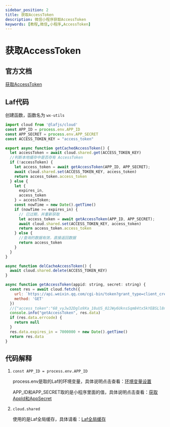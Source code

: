 ```yaml
---
sidebar_position: 2
title: 获取AccessToken
description: 微信小程序获取AccessToken
keywords: [教程,微信,小程序,AccessToken]
---
```


# 获取AccessToken

## 官方文档

[获取AccessToken](https://developers.weixin.qq.com/doc/offiaccount/Basic_Information/Get_access_token.html)

## Laf代码

创建函数，函数名为 `wx-utils`

```js
import cloud from '@lafjs/cloud'
const APP_ID = process.env.APP_ID
const APP_SECRET = process.env.APP_SECRET
const ACCESS_TOKEN_KEY = "access_token"

export async function getCachedAccessToken() {
  let accessToken = await cloud.shared.get(ACCESS_TOKEN_KEY)
  //判断本地缓存中是否存有 AccessToken
  if (!accessToken) {
    let access_token = await getAccessToken(APP_ID, APP_SECRET);
    await cloud.shared.set(ACCESS_TOKEN_KEY, access_token)
    return access_token.access_token
  } else {
    let {
      expires_in,
      access_token
    } = accessToken;
    const nowTime = new Date().getTime()
    if (nowTime >= expires_in) {
      // 已过期，并重新获取
      let access_token = await getAccessToken(APP_ID, APP_SECRET);
      await cloud.shared.set(ACCESS_TOKEN_KEY, access_token)
      return access_token.access_token
    } else {
      //查询的数据有效，直接返回数据
      return access_token
    }
  }
}

async function delCacheAccessToken() {
  await cloud.shared.delete(ACCESS_TOKEN_KEY)
}

async function getAccessToken(appid: string, secret: string) {
  const res = await cloud.fetch({
    url: `https://api.weixin.qq.com/cgi-bin/token?grant_type=client_credential&appid=${appid}&secret=${secret}`,
    method: 'GET'
  })
  //{"access_token":"68_vyJw32Dglo9Xa_18uUS_02JWy6UknsSqm84tx5kYEBSLl8nzp7Mtj-jWZmeEyyI3YTOVtGzgJcDs33MprjrRbX-5LJ5w_wZ2emNDf0PsODmCmjfnMT9oT-lpO9cMRAfAIAWBK","expires_in":7200}
  console.info("getAccessToken", res.data)
  if (res.data.errcode) {
    return null
  }
  res.data.expires_in = 7000000 + new Date().getTime()
  return res.data
}

```

## 代码解释

1. `const APP_ID = process.env.APP_ID`

    process.env是取的Laf的环境变量，具体说明点击查看：[环境变量设置](/docs/laf/env-set)

    APP_ID和APP_SECRET取的是小程序里面的值，具体说明点击查看：[获取AppId和AppSecret](/docs/wechat-mini-program/appid)

2. `cloud.shared`
   
   使用的是Laf全局缓存，具体请看：[Laf全局缓存](https://doc.laf.run/guide/function/function-sdk.html#%E4%BA%91%E5%87%BD%E6%95%B0%E5%85%A8%E5%B1%80%E7%BC%93%E5%AD%98)
